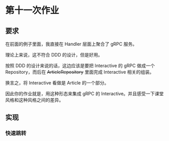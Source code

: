 # 第十一次作业

## 要求

在前面的例子里面，我直接在 Handler 层面上聚合了 gRPC 服务。

理论上来说，这不符合 DDD 的设计，但是好用。

按照 DDD 的设计来说的话，这边应该是要把 Interactive 的 gRPC 做成一个 Repository，而后在 ~~ArticleRepository~~  里面完成 Interactive 相关的组装。

换言之，将 Interactive 看做是 Article 的一个部分。

因此你的作业就是，用这种形态来集成 gRPC 的 Interactive。并且感受一下课堂风格和这种风格之间的差异。

## 实现


### 快速跳转


